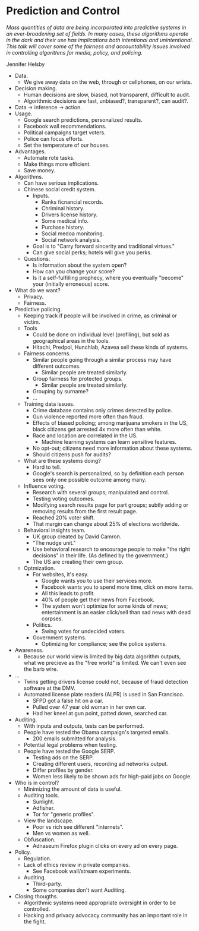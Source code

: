 # Prediction and Control

*Mass quantities of data are being incorporated into predictive systems in an ever-broadening set of fields. In many cases, these algorithms operate in the dark and their use has implications both intentional and unintentional. This talk will cover some of the fairness and accountability issues involved in controlling algorithms for media, policy, and policing.*

Jennifer Helsby

- Data.
	- We give away data on the web, through or cellphones, on our wrists.
- Decision making.
	- Human decisions are slow, biased, not transparent, difficult to audit.
	- Algorithmic decisions are fast, unbiased?, transparent?, can audit?.
- Data -> inference -> action.
- Usage.
	- Google search predictions, personalized results.
	- Facebook wall recommendations.
	- Political campaigns target voters.
	- Police can focus efforts.
	- Set the temperature of our houses.
- Advantages.
	- Automate rote tasks.
	- Make things more efficient.
	- Save money.
- Algorithms.
	- Can have serious implications.
	- Chinese social credit system.
		- Inputs.
			- Ranks ficnancial records.
			- Chriminal history.
			- Drivers license history.
			- Some medical info.
			- Purchase history.
			- Social medoa monitoring.
			- Social network analysis.
		- Goal is to "Carry forward sincerity and traditional virtues."
		- Can give social perks; hotels will give you perks.
	- Questions.
		- Is information about the system open?
		- How can you change your score?
		- Is it a self-fulfilling prophecy, where you eventually "become" your (initially erroneous) score.
- What do we want?
	- Privacy.
	- Fairness.
- Predictive policing.
	- Keeping track if people will be involved in crime, as criminal or victim.
	- Tools
		- Could be done on individual level (profiling), but sold as geographical areas in the tools.
		- Hitachi, Predpol, Hunchlab, Azavea sell these kinds of systems.
	- Fairness concerns.
		- Similar people going through a similar process may have different outcomes.
			- Similar people are treated similarly.
		- Group fairness for protected groups.
			- Similar people are treated similarly.
		- Grouping by surname?
		- ...
	- Training data issues.
		- Crime database contains only crimes detected by police.
		- Gun violence reported more often than fraud.
		- Effects of biased policing; among marijuana smokers in the US, black citizens get arrested 4x more often than white.
		- Race and location are correlated in the US.
			- Machine learning systems can learn sensitive features.
		- No opt-out; citizens need more information about these systems.
		- Should citizens push for audits?
	- What are these systems doing?
		- Hard to tell.
		- Google's search is personalized, so by definition each person sees only one possible outcome among many.
	- Influence voting.
		- Research with several groups; manipulated and control.
		- Testing voting outcomes.
		- Modifying search results page for part groups; subtly adding or removing results from the first result page.
		- Reached 20% voter shift.
		- That margin can change about 25% of elections worldwide.
	- Behavioral insights team.
		- UK group created by David Camron.
		- "The nudge unit."
		- Use behavioral research to encourage people to make "the right decisions" in their life. (As defined by the government.)
		- The US are creating their own group.
	- Optmization.
		- For websites, it's easy.
			- Google wants you to use their services more.
			- Facebook wants you to spend more time, click on more items.
			- All this leads to profit.
			- 40% of people get their news from Facebook.
			- The system won't optimize for some kinds of news; entertainment is an easier click/sell than sad news with dead corpses.
		- Politics.
			- Swing votes for undecided voters.
		- Government systems.
			- Optimizing for compliance; see the police systems.
- Awareness.
	- Because our world view is limited by big data algorithm outputs, what we precieve as the "free world" is limited. We can't even see the barb wire.
- ...
	- Twins getting drivers license could not, because of fraud detection software at the DMV.
	- Automated license plate readers (ALPR) is used in San Francisco.
		- SFPD got a false hit on a car.
		- Pulled over 47 year old woman in her own car.
		- Had her kneel at gun point, patted down, searched car.
- Auditing.
	- With inputs and outputs, tests can be performed.
	- People have tested the Obama campaign's targeted emails.
		- 200 emails submitted for analysis.
	- Potential legal problems when testing.
	- People have tested the Google SERP.
		- Testing ads on the SERP.
		- Creating different users, recording ad networks output.
		- Differ profiles by gender.
		- Women less likely to be shown ads for high-paid jobs on Google.
- Who is in control?
	- Minimizing the amount of data is useful.
	- Auditing tools.
		- Sunlight.
		- Adfisher.
		- Tor for "generic profiles".
	- View the landscape.
		- Poor vs rich see different "internets".
		- Men vs women as well.
	- Obfuscation.
		- Adnaseum Firefox plugin clicks on every ad on every page.
- Policy.
	- Regulation.
	- Lack of ethics review in private companies.
		- See Facebook wall/stream experiments.
	- Auditing.
		- Third-party.
		- Some companies don't want Auditing.
- Closing thougths.
	- Algorithmic systems need appropriate oversight in order to be controlled.
	- Hacking and privacy advocacy community has an important role in the fight.
